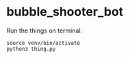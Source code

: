 # bubble_shooter_bot

Run the things on terminal:

```
source venv/bin/activate
python3 thing.py
```

